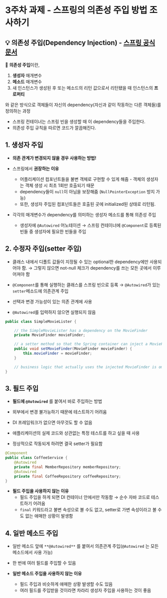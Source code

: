 # 3주차 과제 - 스프링의 의존성 주입 방법 조사하기

## 💡 의존성 주입(Dependency Injection) - [스프링 공식 문서](https://docs.spring.io/spring-framework/docs/current/reference/html/core.html#beans-factory-collaborators)

🧐 **의존성 주입**이란,
1) **생성자** 매개변수
2) **메소드** 매개변수
3) 새 인스턴스가 생성된 후 또는 메소드의 리턴 값으로서 리턴됐을 때 인스턴스의 **프로퍼티**
 
  와 같은 방식으로 객체들이 자신의 dependency(자신과 같이 작동하는 다른 객체들)를 정의하는 과정

- 스프링 컨테이너는 스프링 빈을 생성할 때 이 dependency들을 주입한다.
- 의존성 주입 규칙을 따르면 코드가 깔끔해진다.

## 1. 생성자 주입

- **의존 관계가 변경되지 않을 경우 사용하는 방법!**

- 스프링에서 **권장하는 이유**
    - 어플리케이션 컴포넌트들을 불변 객체로 구현할 수 있게 해줌 - 객체의 생성자는 객체 생성 시 최초 1회만 호출되기 때문
    - dependency들이 `null`이 아님을 보장해줌 (`NullPointerException` 방지 가능)
    - 또한, 생성자 주입된 컴포넌트들은 호출된 곳에 initialized된 상태로 리턴됨.

- 각각의 매개변수가 dependency를 의미하는 생성자 메소드를 통해 의존성 주입
    - 생성자에 `@Autowired` 어노테이션 → 스프링 컨테이너에 `@Component`로 등록된 빈들 중 생성자에 필요한 빈들을 주입

## 2. 수정자 주입(setter 주입)

- 클래스 내에서 디폴트 값들이 지정될 수 있는 optional한 dependency에만 사용되어야 함. → 그렇지 않으면 not-null 체크가 dependency를 쓰는 모든 곳에서 이루어져야 함


- `@Component`를 통해 실행하는 클래스를 스프링 빈으로 등록 → `@Autowired`가 있는 `setter`메소드에 의존관계 주입
- 선택과 변경 가능성이 있는 의존 관계에 사용
- `@Autowired`를 입력하지 않으면 실행되지 않음

```java
public class SimpleMovieLister {

    // the SimpleMovieLister has a dependency on the MovieFinder
    private MovieFinder movieFinder;

    // a setter method so that the Spring container can inject a MovieFinder
    public void setMovieFinder(MovieFinder movieFinder) {
        this.movieFinder = movieFinder;
    }

    // business logic that actually uses the injected MovieFinder is omitted...
}
```

## 3. 필드 주입

- **필드에 `@Autowired`** 를 붙여서 바로 주입하는 방법

- 외부에서 변경 불가능하기 때문에 테스트하기 어려움
- DI 프레임워크가 없으면 아무것도 할 수 없음
- 애플리케이션의 실제 코드와 상관없는 특정 테스트를 하고 싶을 때 사용
- 정상적으로 작동되게 하려면 결국 setter가 필요함

```java
@Component
public class CoffeeService {
    @Autowired
    private final MemberRepository memberRepository;
    @Autowired
    private final CoffeeRepository coffeeRepository;
}
```

- **필드 주입을 사용하지 않는 이유**
    - 필드 주입을 하게 되면 DI 컨테이너 안에서만 작동함 → 순수 자바 코드로 테스트하기 어려움
    - `final` 키워드라고 불변 속성으로 볼 수도 없고, setter로 가변 속성이라고 볼 수도 없는 애매한 상황이 발생함

## 4. 일반 메소드 주입

- 일반 메소드 앞에 `**@Autowired**` 를 붙여서 의존관계 주입(`@Autowired` 는 모든 메소드에서 사용 가능)

- 한 번에 여러 필드를 주입할 수 있음
- **일반 메소드 주입을 사용하지 않는 이유**
    - 필드 주입과 비슷하게 애매한 상황 발생할 수도 있음
    - 여러 필드를 주입받을 것이라면 차라리 생성자 주입을 사용하는 것이 좋음